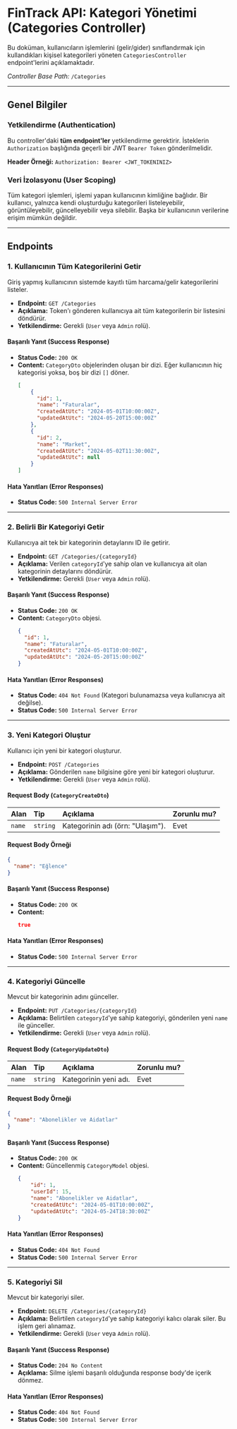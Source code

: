 # FinTrack API: Kategori Yönetimi (Categories Controller)

Bu doküman, kullanıcıların işlemlerini (gelir/gider) sınıflandırmak için kullandıkları kişisel kategorileri yöneten `CategoriesController` endpoint'lerini açıklamaktadır.

*Controller Base Path:* `/Categories`

---

## Genel Bilgiler

### Yetkilendirme (Authentication)

Bu controller'daki **tüm endpoint'ler** yetkilendirme gerektirir. İsteklerin `Authorization` başlığında geçerli bir JWT `Bearer Token` gönderilmelidir.

**Header Örneği:**
`Authorization: Bearer <JWT_TOKENINIZ>`

### Veri İzolasyonu (User Scoping)

Tüm kategori işlemleri, işlemi yapan kullanıcının kimliğine bağlıdır. Bir kullanıcı, yalnızca kendi oluşturduğu kategorileri listeleyebilir, görüntüleyebilir, güncelleyebilir veya silebilir. Başka bir kullanıcının verilerine erişim mümkün değildir.

---

## Endpoints

### 1. Kullanıcının Tüm Kategorilerini Getir

Giriş yapmış kullanıcının sistemde kayıtlı tüm harcama/gelir kategorilerini listeler.

*   **Endpoint:** `GET /Categories`
*   **Açıklama:** Token'ı gönderen kullanıcıya ait tüm kategorilerin bir listesini döndürür.
*   **Yetkilendirme:** Gerekli (`User` veya `Admin` rolü).

#### Başarılı Yanıt (Success Response)
*   **Status Code:** `200 OK`
*   **Content:** `CategoryDto` objelerinden oluşan bir dizi. Eğer kullanıcının hiç kategorisi yoksa, boş bir dizi `[]` döner.
    ```json
    [
        {
          "id": 1,
          "name": "Faturalar",
          "createdAtUtc": "2024-05-01T10:00:00Z",
          "updatedAtUtc": "2024-05-20T15:00:00Z"
        },
        {
          "id": 2,
          "name": "Market",
          "createdAtUtc": "2024-05-02T11:30:00Z",
          "updatedAtUtc": null
        }
    ]
    ```

#### Hata Yanıtları (Error Responses)
*   **Status Code:** `500 Internal Server Error`

---

### 2. Belirli Bir Kategoriyi Getir

Kullanıcıya ait tek bir kategorinin detaylarını ID ile getirir.

*   **Endpoint:** `GET /Categories/{categoryId}`
*   **Açıklama:** Verilen `categoryId`'ye sahip olan ve kullanıcıya ait olan kategorinin detaylarını döndürür.
*   **Yetkilendirme:** Gerekli (`User` veya `Admin` rolü).

#### Başarılı Yanıt (Success Response)
*   **Status Code:** `200 OK`
*   **Content:** `CategoryDto` objesi.
    ```json
    {
      "id": 1,
      "name": "Faturalar",
      "createdAtUtc": "2024-05-01T10:00:00Z",
      "updatedAtUtc": "2024-05-20T15:00:00Z"
    }
    ```

#### Hata Yanıtları (Error Responses)
*   **Status Code:** `404 Not Found` (Kategori bulunamazsa veya kullanıcıya ait değilse).
*   **Status Code:** `500 Internal Server Error`

---

### 3. Yeni Kategori Oluştur

Kullanıcı için yeni bir kategori oluşturur.

*   **Endpoint:** `POST /Categories`
*   **Açıklama:** Gönderilen `name` bilgisine göre yeni bir kategori oluşturur.
*   **Yetkilendirme:** Gerekli (`User` veya `Admin` rolü).

#### Request Body (`CategoryCreateDto`)
| Alan | Tip | Açıklama | Zorunlu mu? |
| :--- | :--- | :--- | :--- |
| `name` | `string` | Kategorinin adı (örn: "Ulaşım"). | Evet |

#### Request Body Örneği
```json
{
  "name": "Eğlence"
}
```

#### Başarılı Yanıt (Success Response)
*   **Status Code:** `200 OK`
*   **Content:**
    ```json
    true
    ```

#### Hata Yanıtları (Error Responses)
*   **Status Code:** `500 Internal Server Error`

---

### 4. Kategoriyi Güncelle

Mevcut bir kategorinin adını günceller.

*   **Endpoint:** `PUT /Categories/{categoryId}`
*   **Açıklama:** Belirtilen `categoryId`'ye sahip kategoriyi, gönderilen yeni `name` ile günceller.
*   **Yetkilendirme:** Gerekli (`User` veya `Admin` rolü).

#### Request Body (`CategoryUpdateDto`)
| Alan | Tip | Açıklama | Zorunlu mu? |
| :--- | :--- | :--- | :--- |
| `name` | `string` | Kategorinin yeni adı. | Evet |

#### Request Body Örneği
```json
{
  "name": "Abonelikler ve Aidatlar"
}
```

#### Başarılı Yanıt (Success Response)
*   **Status Code:** `200 OK`
*   **Content:** Güncellenmiş `CategoryModel` objesi.
    ```json
    {
        "id": 1,
        "userId": 15,
        "name": "Abonelikler ve Aidatlar",
        "createdAtUtc": "2024-05-01T10:00:00Z",
        "updatedAtUtc": "2024-05-24T18:30:00Z"
    }
    ```

#### Hata Yanıtları (Error Responses)
*   **Status Code:** `404 Not Found`
*   **Status Code:** `500 Internal Server Error`

---

### 5. Kategoriyi Sil

Mevcut bir kategoriyi siler.

*   **Endpoint:** `DELETE /Categories/{categoryId}`
*   **Açıklama:** Belirtilen `categoryId`'ye sahip kategoriyi kalıcı olarak siler. Bu işlem geri alınamaz.
*   **Yetkilendirme:** Gerekli (`User` veya `Admin` rolü).

#### Başarılı Yanıt (Success Response)
*   **Status Code:** `204 No Content`
*   **Açıklama:** Silme işlemi başarılı olduğunda response body'de içerik dönmez.

#### Hata Yanıtları (Error Responses)
*   **Status Code:** `404 Not Found`
*   **Status Code:** `500 Internal Server Error`